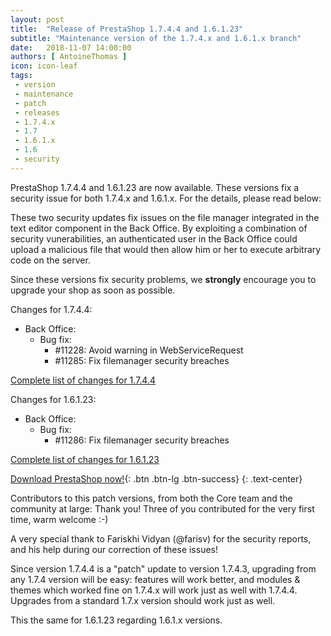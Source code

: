 ```yaml
---
layout: post
title:  "Release of PrestaShop 1.7.4.4 and 1.6.1.23"
subtitle: "Maintenance version of the 1.7.4.x and 1.6.1.x branch"
date:   2018-11-07 14:00:00
authors: [ AntoineThomas ]
icon: icon-leaf
tags:
 - version
 - maintenance
 - patch
 - releases
 - 1.7.4.x
 - 1.7
 - 1.6.1.x
 - 1.6
 - security
---
```


PrestaShop 1.7.4.4 and 1.6.1.23 are now available. These versions fix a security issue for both 1.7.4.x and 1.6.1.x. For the details, please read below:

These two security updates fix issues on the file manager integrated in the text editor component in the Back Office. By exploiting a combination of security vunerabilities, an authenticated user in the Back Office could upload a malicious file that would then allow him or her to execute arbitrary code on the server.

Since these versions fix security problems, we **strongly** encourage you to upgrade your shop as soon as possible.

Changes for 1.7.4.4:

- Back Office:
  - Bug fix:
    - #11228: Avoid warning in WebServiceRequest
    - #11285: Fix filemanager security breaches
    
[Complete list of changes for 1.7.4.4](https://github.com/PrestaShop/PrestaShop/releases/tag/1.7.4.4)

    
Changes for 1.6.1.23:

- Back Office:
  - Bug fix:
    - #11286: Fix filemanager security breaches

[Complete list of changes for 1.6.1.23](https://github.com/PrestaShop/PrestaShop/releases/tag/1.6.1.23)


[Download PrestaShop now!](https://www.prestashop.com/en/download){: .btn .btn-lg .btn-success}
{: .text-center}


Contributors to this patch versions, from both the Core team and the community at large: 
Thank you! Three of you contributed for the very first time, warm welcome :-)

A very special thank to Fariskhi Vidyan (@farisv) for the security reports, and his help during our correction of these issues!

Since version 1.7.4.4 is a "patch" update to version 1.7.4.3, upgrading from any 1.7.4 version will be easy: features will work better, and modules & themes which worked fine on 1.7.4.x will work just as well with 1.7.4.4.<br/>
Upgrades from a standard 1.7.x version should work just as well.

This the same for 1.6.1.23 regarding 1.6.1.x versions.
